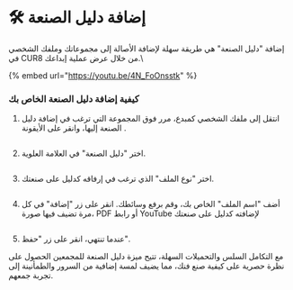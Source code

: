 # 🛠️ إضافة دليل الصنعة

إضافة "دليل الصنعة" هي طريقة سهلة لإضافة الأصالة إلى مجموعاتك وملفك الشخصي في CUR8 من خلال عرض عملية إبداعك.\

{% embed url="https://youtu.be/4N_FoOnsstk" %}

### كيفية إضافة دليل الصنعة الخاص بك

1. انتقل إلى ملفك الشخصي كمبدع، مرر فوق المجموعة التي ترغب في إضافة دليل الصنعة إليها، وانقر على الأيقونة <img src="../.gitbook/assets/Screenshot 2024-04-11 at 11.50.54.png" alt="" data-size="line">.

<figure><img src="../.gitbook/assets/Screenshot 2025-04-07 at 11.10.50.png" alt=""><figcaption></figcaption></figure>

2. اختر "دليل الصنعة" في العلامة العلوية.

<figure><img src="../.gitbook/assets/Screenshot 2025-04-07 at 11.13.42.png" alt=""><figcaption></figcaption></figure>

3. اختر "نوع الملف" الذي ترغب في إرفاقه كدليل على صنعتك.

<figure><img src="../.gitbook/assets/Screenshot 2025-04-07 at 11.15.08.png" alt=""><figcaption></figcaption></figure>

4. أضف "اسم الملف" الخاص بك، وقم برفع وسائطك. انقر على زر "إضافة" في كل مرة تضيف فيها صورة، PDF أو رابط YouTube لإضافته كدليل على صنعتك

<figure><img src="../.gitbook/assets/Screenshot 2025-04-07 at 11.16.22.png" alt=""><figcaption></figcaption></figure>

5. عندما تنتهي، انقر على زر "حفظ".

مع التكامل السلس والتحميلات السهلة، تتيح ميزة دليل الصنعة للمجمعين الحصول على نظرة حصرية على كيفية صنع فنك، مما يضيف لمسة إضافية من السرور والطمأنينة إلى تجربة جمعهم.